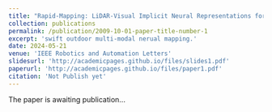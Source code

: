 ```yaml
---
title: "Rapid-Mapping: LiDAR-Visual Implicit Neural Representations for Real-Time Dense Mapping"
collection: publications
permalink: /publication/2009-10-01-paper-title-number-1
excerpt: 'swift outdoor multi-modal nerual mapping.'
date: 2024-05-21
venue: 'IEEE Robotics and Automation Letters'
slidesurl: 'http://academicpages.github.io/files/slides1.pdf'
paperurl: 'http://academicpages.github.io/files/paper1.pdf'
citation: 'Not Publish yet'
---
```


The paper is awaiting publication...

